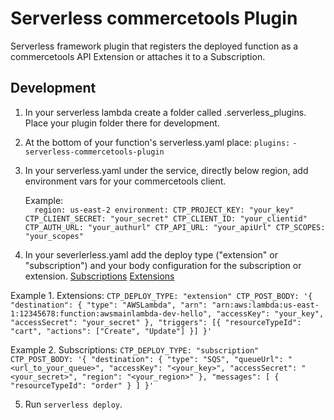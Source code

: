 # Serverless commercetools Plugin
Serverless framework plugin that registers the deployed function as a commercetools API Extension or attaches it to a Subscription.

## Development

1. In your serverless lambda create a folder called .serverless_plugins. Place your plugin folder there for development.
2. At the bottom of your function's serverless.yaml place:
    `plugins:`
        `- serverless-commercetools-plugin`
3.  In your serverless.yaml under the service, directly below region, add environment vars for your commercetools client.  

     Example:    
             ```  region: us-east-2
                       environment:
                            CTP_PROJECT_KEY: "your_key"
                            CTP_CLIENT_SECRET: "your_secret"
                            CTP_CLIENT_ID: "your_clientid"
                            CTP_AUTH_URL: "your_authurl"
                            CTP_API_URL: "your_apiUrl"
                            CTP_SCOPES: "your_scopes"```
                            
4. In your severlerless.yaml add the deploy type ("extension" or "subscription") and your body configuration for the subscription or extension.
 [Subscriptions]( https://docs.commercetools.com/http-api-projects-subscriptions) 
 [Extensions]( https://docs.commercetools.com/http-api-projects-api-extensions)  
 
 Example 1. Extensions:
                         ```CTP_DEPLOY_TYPE: "extension"
                            CTP_POST_BODY: '{
                                "destination": {
                                "type": "AWSLambda",
                                "arn": "arn:aws:lambda:us-east-1:12345678:function:awsmainlambda-dev-hello",
                                "accessKey": "your_key",
                                "accessSecret": "your_secret"
                                },
                                "triggers": [{
                                "resourceTypeId": "cart",
                                "actions": ["Create", "Update"]
                                }]
                            }'``` 
                            
                            
 Example 2. Subscriptions:
                      ```CTP_DEPLOY_TYPE: "subscription"
                         CTP_POST_BODY: '{
                                "destination": {
                                "type": "SQS",
                                "queueUrl": "<url_to_your_queue>",
                                "accessKey": "<your_key>",
                                "accessSecret": "<your_secret>",
                                "region": "<your_region>"
                                },
                                "messages": [
                                {
                                    "resourceTypeId": "order"
                                }
                                ]
                            }'``` 
                            
5. Run `serverless deploy`.



